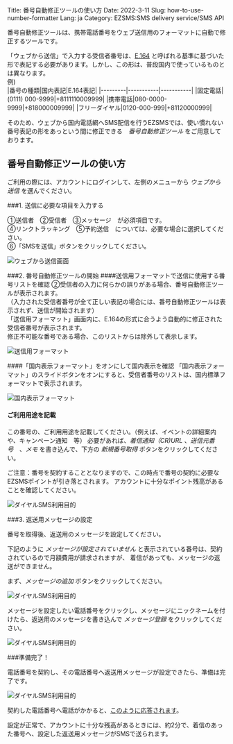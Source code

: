 Title: 番号自動修正ツールの使い方
Date: 2022-3-11
Slug: how-to-use-number-formatter
Lang: ja
Category: EZSMS:SMS delivery service/SMS API

番号自動修正ツールは、携帯電話番号をウェブ送信用のフォーマットに自動で修正するツールです。

「ウェブから送信」で入力する受信者番号は、[E.164]() と呼ばれる基準に基づいた形で表記する必要があります。しかし、この形は、普段国内で使っているものとは異なります。<br>
例) <br>
|番号の種類|国内表記|E.164表記|
|---------|-----------|-----------|
|固定電話|(0111) 000-9999|+8111110009999|
|携帯電話|080-0000-9999|+818000009999|
|フリーダイヤル|0120-000-999|+81120000999|

そのため、ウェブから国内電話網へSMS配信を行うEZSMSでは、使い慣れない番号表記の形をあっという間に修正できる　_番号自動修正ツール_ をご用意しております。


## 番号自動修正ツールの使い方

ご利用の際には、アカウントにログインして、左側のメニューから _ウェブから送信_ を選んでください。

###1. 送信に必要な項目を入力する

①送信者　②受信者　③メッセージ　が必須項目です。 <br>
④リンクトラッキング　⑤予約送信　については、必要な場合に選択してください。<br>
⑥「SMSを送信」ボタンをクリックしてください。

![ウェブから送信画面](/images/dialsms/number_formatter_howto_01ja.png)

###2. 番号自動修正ツールの開始
####送信用フォーマットで送信に使用する番号リストを確認
②受信者の入力に何らかの誤りがある場合、番号自動修正ツールが表示されます。<br>
（入力された受信者番号が全て正しい表記の場合には、番号自動修正ツールは表示されず、送信が開始されます）<br>
「送信用フォーマット」画面内に、E.164の形式に合うよう自動的に修正された受信者番号が表示されます。<br>
修正不可能な番号である場合、このリストからは除外して表示します。

![送信用フォーマット](/images/dialsms/number_formatter_howto_02ja.jpg)

####「国内表示フォーマット」をオンにして国内表示を確認
「国内表示フォーマット」のスライドボタンをオンにすると、受信者番号のリストは、国内標準フォーマットで表示されます。

![国内表示フォーマット](/images/dialsms/dialsms_howto_03ja.jpg)

#### ご利用用途を記載

この番号の、ご利用用途を記載してください。（例えば、イベントの詳細案内や、キャンペーン通知　等）
必要があれば、_着信通知（CR)URL_ 、_送信元番号_　、_メモ_ を書き込んで、下方の _新規番号取得_ ボタンをクリックしてください。

ご注意：番号を契約することとなりますので、この時点で番号の契約に必要なEZSMSポイントが引き落とされます。
アカウントに十分なポイント残高があることを確認してください。

![ダイヤルSMS利用目的](/images/dialsms/dialsms_howto_04ja.jpg)

###3. 返送用メッセージの設定

番号を取得後、返送用のメッセージを設定してください。

下記のように _メッセージが設定されていません_ と表示されている番号は、契約されているので月額費用が請求されますが、
着信があっても、メッセージの返送ができません。

まず、_メッセージの追加_ ボタンをクリックしてください。

![ダイヤルSMS利用目的](/images/dialsms/dialsms_howto_06ja.jpg)

メッセージを設定したい電話番号をクリックし、メッセージにニックネームを付けたら、返送用のメッセージを書き込んで _メッセージ登録_ をクリックしてください。

![ダイヤルSMS利用目的](/images/dialsms/dialsms_howto_07ja.jpg)

###準備完了！

電話番号を契約し、その電話番号へ返送用メッセージが設定できたら、準備は完了です。

![ダイヤルSMS利用目的](/images/dialsms/dialsms_howto_08ja.jpg)

契約した電話番号へ電話がかかると、[このように応答されます](https://help.xoxzo.com/ja/ezsms-sms-delivery-service/articles/how-will-the-dialsms-call-be-answered/)。

設定が正常で、アカウントに十分な残高があるときには、約2分で、着信のあった番号へ、設定した返送用メッセージがSMSで送られます。



